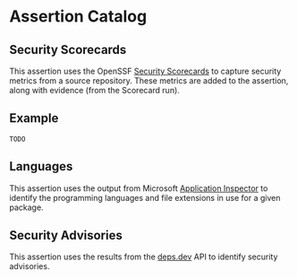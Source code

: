 # Assertion Catalog

## Security Scorecards

This assertion uses the OpenSSF [Security Scorecards](https://securityscorecards.dev)
to capture security metrics from a source repository. These metrics are added to
the assertion, along with evidence (from the Scorecard run).

## Example

```
TODO
```

## Languages

This assertion uses the output from Microsoft
[Application Inspector](https://github.com/Microsoft/ApplicationInspector) to identify
the programming languages and file extensions in use for a given package.

## Security Advisories

This assertion uses the results from the [deps.dev](https://deps.dev) API to identify
security advisories.
